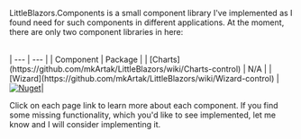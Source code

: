 LittleBlazors.Components is a small component library I've implemented as I found need for such components in different applications.
At the moment, there are only two component libraries in here:

<table>
  
 </table>
| --- | --- |
| Component | Package |
| [Charts](https://github.com/mkArtak/LittleBlazors/wiki/Charts-control) | N/A |
| [Wizard](https://github.com/mkArtak/LittleBlazors/wiki/Wizard-control) | <a href="https://www.nuget.org/packages/LittleBlazors.Components.Wizards/"><img src="https://img.shields.io/nuget/dt/LittleBlazors.Components.Wizards?logo=nuget&amp;style=flat-square" alt="Nuget"></a>|

Click on each page link to learn more about each component.
If you find some missing functionality, which you'd like to see implemented, let me know and I will consider implementing it.
